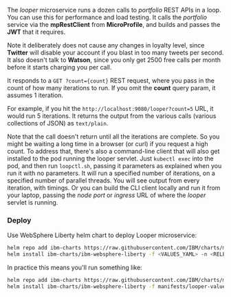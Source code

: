 <!--
       Copyright 2017 IBM Corp All Rights Reserved

   Licensed under the Apache License, Version 2.0 (the "License");
   you may not use this file except in compliance with the License.
   You may obtain a copy of the License at

       http://www.apache.org/licenses/LICENSE-2.0

   Unless required by applicable law or agreed to in writing, software
   distributed under the License is distributed on an "AS IS" BASIS,
   WITHOUT WARRANTIES OR CONDITIONS OF ANY KIND, either express or implied.
   See the License for the specific language governing permissions and
   limitations under the License.
-->

The *looper* microservice runs a dozen calls to *portfolio* REST APIs in a loop.  You can use this for
performance and load testing.  It calls the *portfolio* service via the **mpRestClient** from
**MicroProfile**, and builds and passes the **JWT** that it requires.

Note it deliberately does not cause any changes in loyalty level, since **Twitter** will disable your
account if you blast in too many tweets per second.  It also doesn't talk to **Watson**, since you only
get 2500 free calls per month before it starts charging you per call.

It responds to a `GET ?count={count}` REST request, where you pass in the count of how many iterations
to run.  If you omit the **count** query param, it assumes 1 iteration.

For example, if you hit the `http://localhost:9080/looper?count=5` URL, it would run 5 iterations.  It
returns the output from the various calls (various collections of JSON) as `text/plain`.

Note that the call doesn't return until all the iterations are complete.  So you might be waiting a
long time in a browser (or curl) if you request a high count.  To address that, there's also a
command-line client that will also get installed to the pod running the looper servlet.  Just
`kubectl exec` into the pod, and then run `loopctl.sh`, passing it parameters as explained when you
run it with no parameters.  It will run a specified number of iterations, on a specified number of
parallel threads.  You will see output from every iteration, with timings.  Or you can build the
CLI client locally and run it from your laptop, passing the *node port* or *ingress* URL of where
the *looper* servlet is running.

### Deploy

Use WebSphere Liberty helm chart to deploy Looper microservice:
```bash
helm repo add ibm-charts https://raw.githubusercontent.com/IBM/charts/master/repo/stable/
helm install ibm-charts/ibm-websphere-liberty -f <VALUES_YAML> -n <RELEASE_NAME> --tls
```

In practice this means you'll run something like:
```bash
helm repo add ibm-charts https://raw.githubusercontent.com/IBM/charts/master/repo/stable/
helm install ibm-charts/ibm-websphere-liberty -f manifests/looper-values.yaml -n looper --namespace stock-trader --tls
```
